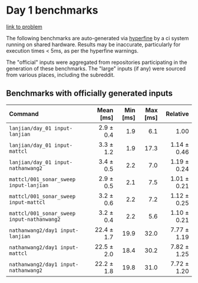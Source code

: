 # Day 1 benchmarks

[link to problem](http://adventofcode.com/2021/day/1)

The following benchmarks are auto-generated via [hyperfine](https://github.com/sharkdp/hyperfine) by a ci system running on shared hardware. Results may be inaccurate, particularly for execution times < 5ms, as per the hyperfine warnings.

The "official" inputs were aggregated from repositories participating in the generation of these benchmarks. The "large" inputs (if any) were sourced from various places, including the subreddit.

## Benchmarks with officially generated inputs
| Command | Mean [ms] | Min [ms] | Max [ms] | Relative |
|:---|---:|---:|---:|---:|
| `lanjian/day_01 input-lanjian` | 2.9 ± 0.4 | 1.9 | 6.1 | 1.00 |
| `lanjian/day_01 input-mattcl` | 3.3 ± 1.2 | 1.9 | 17.3 | 1.14 ± 0.46 |
| `lanjian/day_01 input-nathanwang2` | 3.4 ± 0.5 | 2.2 | 7.0 | 1.19 ± 0.24 |
| `mattcl/001_sonar_sweep input-lanjian` | 2.9 ± 0.5 | 2.1 | 7.5 | 1.01 ± 0.21 |
| `mattcl/001_sonar_sweep input-mattcl` | 3.2 ± 0.6 | 2.2 | 7.2 | 1.12 ± 0.25 |
| `mattcl/001_sonar_sweep input-nathanwang2` | 3.2 ± 0.4 | 2.2 | 5.6 | 1.10 ± 0.21 |
| `nathanwang2/day1 input-lanjian` | 22.4 ± 1.7 | 19.9 | 32.0 | 7.77 ± 1.19 |
| `nathanwang2/day1 input-mattcl` | 22.5 ± 2.0 | 18.4 | 30.2 | 7.82 ± 1.25 |
| `nathanwang2/day1 input-nathanwang2` | 22.2 ± 1.8 | 19.8 | 31.0 | 7.72 ± 1.20 |
